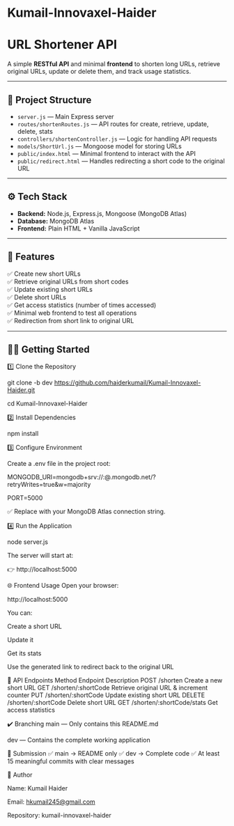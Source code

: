 # Kumail-Innovaxel-Haider
# URL Shortener API

A simple **RESTful API** and minimal **frontend** to shorten long URLs, retrieve original URLs, update or delete them, and track usage statistics.

---

## 📌 **Project Structure**

- `server.js` — Main Express server
- `routes/shortenRoutes.js` — API routes for create, retrieve, update, delete, stats
- `controllers/shortenController.js` — Logic for handling API requests
- `models/ShortUrl.js` — Mongoose model for storing URLs
- `public/index.html` — Minimal frontend to interact with the API
- `public/redirect.html` — Handles redirecting a short code to the original URL

---

## ⚙️ **Tech Stack**

- **Backend:** Node.js, Express.js, Mongoose (MongoDB Atlas)
- **Database:** MongoDB Atlas
- **Frontend:** Plain HTML + Vanilla JavaScript

---

## 🚀 **Features**

✅ Create new short URLs  
✅ Retrieve original URLs from short codes  
✅ Update existing short URLs  
✅ Delete short URLs  
✅ Get access statistics (number of times accessed)  
✅ Minimal web frontend to test all operations  
✅ Redirection from short link to original URL

---

## 🏃‍♂️ **Getting Started**

1️⃣ Clone the Repository

git clone -b dev  https://github.com/haiderkumail/Kumail-Innovaxel-Haider.git

cd Kumail-Innovaxel-Haider

2️⃣ Install Dependencies

npm install

3️⃣ Configure Environment

Create a .env file in the project root:

MONGODB_URI=mongodb+srv://<username>:<password>@<cluster>.mongodb.net/<dbname>?retryWrites=true&w=majority

PORT=5000

✅ Replace with your MongoDB Atlas connection string.

4️⃣ Run the Application

node server.js

The server will start at:

👉 http://localhost:5000

🌐 Frontend Usage
Open your browser:

http://localhost:5000

You can:

Create a short URL

Update it

Get its stats

Use the generated link to redirect back to the original URL

🔗 API Endpoints
Method	Endpoint	Description
POST	/shorten	Create a new short URL
GET	/shorten/:shortCode	Retrieve original URL & increment counter
PUT	/shorten/:shortCode	Update existing short URL
DELETE	/shorten/:shortCode	Delete short URL
GET	/shorten/:shortCode/stats	Get access statistics

✔️ Branching
main — Only contains this README.md

dev — Contains the complete working application

📣 Submission
✅ main → README only
✅ dev → Complete code
✅ At least 15 meaningful commits with clear messages

🙌 Author

Name: Kumail Haider

Email: hkumail245@gmail.com

Repository: kumail-innovaxel-haider
